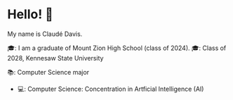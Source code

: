 # Hello! 👋
My name is Claudé Davis.

🎓: I am a graduate of Mount Zion High School (class of 2024).
🎓: Class of 2028, Kennesaw State University


📚: Computer Science major
- 💻: Computer Science: Concentration in Artficial Intelligence (AI)

